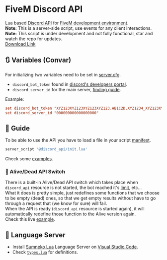 # FiveM Discord API

Lua based [Discord API](https://discord.com/developers/docs) for [FiveM development environment](https://docs.fivem.net/docs/).  
**Note:** This is a server-side script, use events for any client interactions.  
**Note:** This script is under development and not fully functional, star and watch the repo for updates.  
[Download Link](https://github.com/imperfect-fivem/discord_api/releases/latest/download/discord_api.zip)

## 🔃 Variables (Convar)

For initializing two variables need to be set in [server.cfg](https://docs.fivem.net/docs/server-manual/setting-up-a-server-vanilla/#servercfg).

- `discord_bot_token` found in [discord's developers portal](https://discord.com/developers/applications).
- `discord_server_id` for the main server, [finding guide](https://support-dev.discord.com/hc/en-us/articles/360028717192-Where-can-I-find-my-Application-Team-Server-ID).

Example:

```cfg
set discord_bot_token "XYZ123XYZ123XYZ123XYZ123.AB1C2D.XYZ1234_XYZ123XYZ123XYZ1_XYZ123XYZ1234"
set discord_server_id "000000000000000000"
```

## 📖 Guide

To be able to use the API you have to load a file in your script [manifest](https://docs.fivem.net/docs/scripting-reference/resource-manifest/resource-manifest/).

```lua
server_script '@discord_api/init.lua'
```

Check some [examples](./examples/simple.lua).

### 🔌 Alive/Dead API Switch

There is a built-in Alive/Dead API switch which takes place when `discord_api` resource is not started, the bot reached it's [limit](https://discord.com/developers/docs/topics/rate-limits), etc...  
What it does is pretty simple, just redefines some functions that we choose to be empty (dead) ones, so that we get empty results without have to go through a request that (we know for sure) will fail.  
When the API is ready (`discord_api` resource is started again), it will automatically redefine those function to the Alive version again.  
Check this live [example](./examples/functionality.lua).

## 🤖 Language Server

- Install [Sumneko Lua](https://marketplace.visualstudio.com/items?itemName=sumneko.lua) Language Server on [Visual Studio Code](https://code.visualstudio.com/).
- Check [`types.lua`](./types.lua) for definitions.
